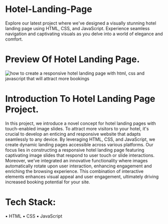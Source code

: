 # Hotel-Landing-Page
Explore our latest project where we've designed a visually stunning hotel landing page using HTML, CSS, and JavaScript. Experience seamless navigation and captivating visuals as you delve into a world of elegance and comfort.

# Preview Of Hotel Landing Page.

![how to create a responsive hotel landing page with html, css and javascript that will attract more bookings](https://github.com/Sj-r12/Hotel-Landing-Page/assets/145790519/a37eb7dd-c46d-4d8d-9e09-39ad36dbf4ad)


# Introduction To Hotel Landing Page Project.

In this project, we introduce a novel concept for hotel landing pages with touch-enabled image slides. To attract more visitors to your hotel, it's crucial to develop an enticing and responsive website that adapts seamlessly to any device. By leveraging HTML, CSS, and JavaScript, we create dynamic landing pages accessible across various platforms. Our focus lies in constructing a responsive hotel landing page featuring captivating image slides that respond to user touch or slide interactions. Moreover, we've integrated an innovative functionality where images automatically rotate upon user interaction, enhancing engagement and enriching the browsing experience. This combination of interactive elements enhances visual appeal and user engagement, ultimately driving increased booking potential for your site.

# Tech Stack:
▪️ HTML
▪️ CSS
▪️ JavaScript
